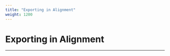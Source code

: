 ```yaml
---
title: "Exporting in Alignment"
weight: 1200
---
```


# Exporting in Alignment

-----------------------------------------------------------------------------------------------------------------------------------------------------------------------------------------------------------------------------------------------------------------------------------------------------------------------------------------------------------------------------------------------------------------------------